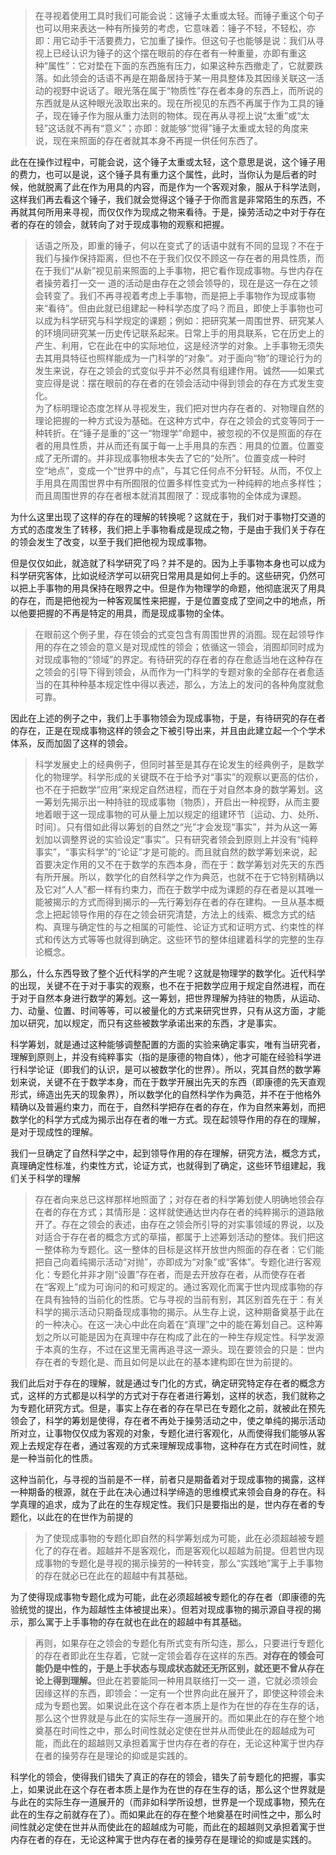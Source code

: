 <blockquote data-pid="oLHgnUnF">在寻视着使用工具时我们可能会说：这锤子太重或太轻。而锤子重这个句子也可以用来表达一种有所操劳的考虑，它意味着：锤子不轻，不轻松，亦即：用它动手干活要费力，它加重了操作。但这句子也能够是说：我们从寻视上已经认识为锤子的这个摆在眼前的存在者有一种重量，亦即有重这种“属性”：它对垫在下面的东西施有压力，如果这种东西撤走了，它就要跌落。如此领会的话语不再是在期备居持于某一用具整体及其因缘关联这一活动的视野中说话了。眼光落在属于“物质性”存在者本身的东西上，而所说的东西就是从这种眼光汲取出来的。现在所视见的东西不再属于作为工具的锤子，现在锤子作为服从重力法则的物体。现在再从寻视上说“太重”或“太轻”这话就不再有“意义”；亦即：就能够“觉得”锤子太重或太轻的角度来说，现在来照面的存在者就其本身不再提一供任何东西了。</blockquote><p data-pid="P1xHIxJG">此在在操作过程中，可能会说，这个锤子太重或太轻，这个意思是说，这个锤子用的费力，也可以是说，这个锤子具有重力这个属性，此时，当你认为是后者的时候，他就脱离了此在作为用具的内容，而是作为一个客观对象，服从于科学法则，这样我们再去看这个锤子，我们就会觉得这个锤子于你而言是非常陌生的东西，不再就其何所用来寻视，而仅仅作为现成之物来看待。于是，操劳活动之中对于存在者的存在的领会，就转向了对于现成事物的观察和把握。</p><blockquote data-pid="8XkShiKL">话语之所及，即重的锤子，何以在变式了的话语中就有不同的显现？不在于我们与操作保持距离，但也不在于我们仅仅不顾这一存在者的用具性质，而在于我们“从新”视见前来照面的上手事物，把它看作现成事物。与世内存在者操劳着打一交一 道的活动是由存在之领会领导的，现在是这一存在之领会转变了。我们不再寻视着考虑上手事物，而是把上手事物作为现成事物来“看待”。但由此就已组建起一种科学态度了吗？而且，即使上手事物也可以成为科学研究与科学规定的课题；例如：把研究某一周围世界、研究某人的环境同研究某一历史传记联系起来。日常上手的用具联系，它在历史上的产生、利用，它在此在中的实际地位，这是经济学的对象。上手事物无须失去其用具特征也照样能成为一门科学的“对象”。对于面向“物”的理论行为的发生来说，存在之领会的式变似乎并不必然具有组建作用。诚然——如果式变应得是说：摆在眼前的存在者的在领会活动中得到领会的存在方式发生变化。<br>为了标明理论态度怎样从寻视发生，我们把对世内存在者的、对物理自然的理论把握的一种方式设为基础。在这种方式中，存在之领会的式变等同于一种转折。在“锤子是重的”这一“物理学”命题中，被忽视的不仅是照面的存在者的用具性质，并从而还有属于每一上手用具的东西：用具的位置。位置变成了无所谓的。并非现成事物根本失去了它的“处所”。位置变成一种时空“地点”，变成一个“世界中的点”，与其它任何点不分轩轻。从而，不仅上手用具在周围世界中有所囿限的位置多样性变式为一种纯粹的地点多样性；而且周围世界的存在者根本就消其囿限了：现成事物的全体成为课题。</blockquote><p data-pid="gVHrk25J">为什么这里出现了这样的存在的理解的转换呢？这就在于，我们对于事物打交道的方式的态度发生了转移，我们把上手事物看成是现成之物，于是由于我们关于存在的领会发生了改变，以至于我们把他视为现成事物。</p><p data-pid="YXcWMdPg">但是仅仅如此，就造就了科学研究了吗？并不是的。因为上手事物本身也可以成为科学研究客体，比如说经济学可以研究日常用具是如何上手的。这些研究，仍然可以把上手事物的用具保持在眼界之中。但是作为物理学的命题，他彻底泯灭了用具的存在，而是把他视为一种客观属性来把握，于是位置变成了空间之中的地点，所以他要把握的不再是特定的用具，而是现成事物的全体。</p><blockquote data-pid="5Kpn5Ylk">在眼前这个例子里，存在领会的式变包含有周围世界的消囿。现在起领导作用的存在之领会的意义是对现成性的领会；依循这一领会，消囿却同时成为对现成事物的“领域”的界定。有待研究的存在者的存在愈适当地在这种存在之领会的引导下得到领会，从而作为一门科学的专题对象的全部存在者愈适当的在其种种基本规定性中得以表述，那么，方法上的发问的各种角度就愈可靠。</blockquote><p data-pid="FmAafRPu">因此在上述的例子之中，我们上手事物领会为现成事物，于是，有待研究的存在者的存在，正是在现成事物这样的领会之下被引导出来，并且由此建立起一个个学术体系，反而加固了这样的领会。</p><blockquote data-pid="Cs3bFNSD">科学发展史上的经典例子，但同时甚至是其存在论发生的经典例子，是数学化的物理学。科学形成的关键既不在于给予对“事实”的观察以更高的估价，也不在于把数学“应用”来规定自然进程，而在于对自然本身的数学筹划。这一筹划先揭示出一种持驻的现成事物〔物质〕，开启出一种视野，从而主要地着眼于这一现成事物的可从量上加以规定的组建环节〔运动、力、处所、时间〕。只有借如此得以筹划的自然之“光”才会发现“事实”，并为从这一筹划加以调整界说的实验设定“事实”。只有研究者领会到原则上并没有“纯粹事实”，“事实科学”的“论证”才是可能的。而且就自然的数学筹划来说，起首要决定作用的又不在于数学的东西本身，而在于：数学筹划对先天的东西有所开展。所以，数学化的自然科学之作为典范，也就不在于它特别精确以及它对“人人”都一样有约束力，而在于数学中成为课题的存在者是以其唯一能被揭示的方式而得到揭示的—先行筹划存在者的存在建构。一旦从基本概念上把起领导作用的存在之领会研究清楚，方法上的线索、概念方式的结构、真理与确定性的与之相属的可能性、论证方式和证明方式、约束性的样式和传达方式等等也就得到确定。这些环节的整体组建着科学的完整的生存论概念。</blockquote><p data-pid="tRXeFqLh">那么，什么东西导致了整个近代科学的产生呢？这就是物理学的数学化。近代科学的出现，关键不在于对于事实的观察，也不在于把数学应用于规定自然进程，而在于对于自然本身进行数学的筹划。这一筹划，把世界理解为持驻的物质，从运动、力、动量、位置、时间等等，可以被量化的方式来研究世界，只有从这方面，才能加以研究，加以规定，而只有这些被数学承诺出来的东西，才是事实。</p><p data-pid="XQ7qz10l">科学筹划，就是通过这种能够调整配置的方面的实验来确定事实，唯有当研究者，理解到原则上，并没有纯粹事实（指的是康德的物自体），他才可能在经验科学进行科学论证（即我们的认识，是可以被数学化的世界）。所以，究其自然的数学筹划来说，关键不在于数学本身，而在于数学开展出先天的东西（即康德的先天直观形式，缔造出先天的现象界），所以数学化的自然科学作为典范，并不在于他格外精确以及普遍约束力，而在于，自然科学把存在者的存在，作为自然来筹划，而把数学化的科学方式成为揭示出存在者的唯一方式。现在起领导作用的存在的理解，是对于现成性的理解。</p><p data-pid="5w7T9c3w">我们一旦确定了自然科学之中，起到领导作用的存在理解，研究方法，概念方式，真理确定性标准，约束性方式，论证方式，也就得到了确定，这些环节组建起，我们关于科学的理解</p><blockquote data-pid="iDaZZarv">存在者向来总已这样那样地照面了；对存在者的科学筹划使人明确地领会存在者的存在方式；其情形是：这样就使通达世内存在者的纯粹揭示的道路敞开了。存在之领会的表述，由存在之领会所引导的对实事领域的界说，以及对适合于存在者的概念方式的草描，都属于上述筹划活动的整体。我们把这一整体称为专题化。这一整体的目标是这样开放世内照面的存在者：它们能把自己向着纯揭示活动“对抛”，亦即成为“对象”或“客体”。专题化进行客观化：专题化并非才刚“设置”存在者，而是去开放存在者，从而使存在者在“客观上”成为可询问的和可规定的。通过客观化而寓于世内现成事物的存在具有独特的当前化的性质。它与寻视的当前有别，其区别首先在于：有关科学的揭示活动只期备现成事物的揭示。从生存上说，这种期备奠基于此在的一种决心。在这一决心中此在向着在“真理”之中的能在筹划自己。这种筹划之所以可能是因为在真理中存在构成了此在的一种生存规定性。科学发源于本真的生存，不过在这里无需再追寻这一源头。现在要领会的只是：世内存在者的专题化是、而且如何是以此在的基本建构即在世为前提的。</blockquote><p data-pid="gpO7HgKM">我们此后对于存在的理解，就是通过专门化的方式，确定研究特定存在者的概念方式，这样的方式都是以科学的方式对于存在者进行筹划，这样的状态，我们就称之为专题化研究方式。但是，事实上存在者的存在早已在专题化之前，就被此在预先领会了，科学的筹划是使得，存在者不再处于操劳活动之中，使之单纯的揭示活动所对立，让事物仅仅成为客观的对象，专题化进行客观化，从而使得我们能够从客观上去规定存在者，通过客观的方式来理解现成事物，这种存在方式在时间性，就是一种当前化的性质。</p><p data-pid="R8CVSB58">这种当前化，与寻视的当前是不一样，前者只是期备着对于现成事物的揭露，这样一种期备的根源，就在于此在决心通过科学缔造的思维模式来领会自身的存在。科学真理的追求，成为了此在的生存规定性。我们只是要指出的是，世内存在者的专题化，以此在的在世作为前提的</p><blockquote data-pid="GbZE3ifm">为了使现成事物的专题化即自然的科学筹划成为可能，此在必须超越被专题化了的存在者。超越并不是客观化，而是客观化以超越为前提。但若世内现成事物的专题化是寻视的揭示操劳的一种转变，那么“实践地”寓于上手事物的存在就必已在此在的超越中有其基础。</blockquote><p data-pid="-tQx1PGb">为了使得现成事物专题化成为可能，此在必须超越被专题化的存在者（即康德的先验统觉的提出，作为超越性主体被提出来）。但若对现成事物的揭示源自寻视的揭示，那么寓于上手事物的存在就也在此在的超越中有其基础。</p><blockquote data-pid="5xY4g9lR">再则，如果存在之领会的专题化有所式变有所勾连，那么，只要进行专题化的存在者即此在生存着，它就一定领会着存在这样的东西。<b>对存在的领会可能仍是中性的，于是上手状态与现成状态就还无所区别，就还更不曾从存在论上得到理解。</b>但此在若要能同一种用具联络打一交一 道，它就必须领会因缘这样的东西，即领会：一定有一个世界向此在展开了，即使这种领会未成为专题也罢。如果说此在这个存在者本质上是作为在世的存在生存的话，那么这个世界就是与此在的实际生存一道展开的。而如果此在的存在整个地奠基在时间性之中，那么时间性就必定使在世并从而使此在的超越成为可能，而此在的超越则又承担着寓于世内存在者的存在，无论这种寓于世内存在者的操劳存在是理论的抑或是实践的。</blockquote><p data-pid="nsY2vb1W">科学化的领会，使得我们错失了真正的存在的领会，错失了前专题化的把握，事实上，如果说此在这个存在者本质上是作为在世的存在生存的话，那么这个世界就是与此在的实际生存一道展开的（而非如科学所设想，世界是一个现成事物，预先在此在的生存之前就存在了）。而如果此在的存在整个地奠基在时间性之中，那么时间性就必定使在世并从而使此在的超越成为可能，而此在的超越则又承担着寓于世内存在者的存在，无论这种寓于世内存在者的操劳存在是理论的抑或是实践的。</p><p></p><p></p><p></p><p></p>